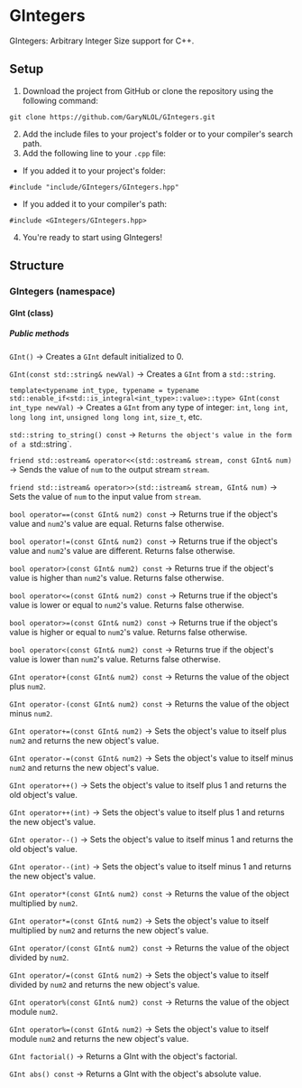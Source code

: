 # GIntegers
GIntegers: Arbitrary Integer Size support for C++.
## Setup
1. Download the project from GitHub or clone the repository using the following command:
```
git clone https://github.com/GaryNLOL/GIntegers.git
```
2. Add the include files to your project's folder or to your compiler's search path.
3. Add the following line to your `.cpp` file:
- If you added it to your project's folder:
```
#include "include/GIntegers/GIntegers.hpp"
```
- If you added it to your compiler's path:
```
#include <GIntegers/GIntegers.hpp>
```
4. You're ready to start using GIntegers!

## Structure
### GIntegers (namespace)
#### GInt (class)
##### Public methods
`GInt()` -> Creates a `GInt` default initialized to 0.

`GInt(const std::string& newVal)` -> Creates a `GInt` from a `std::string`.

`template<typename int_type, typename = typename std::enable_if<std::is_integral<int_type>::value>::type> GInt(const int_type newVal)` -> Creates a `GInt` from any type of integer: `int`, `long int`, `long long int`, `unsigned long long int`, `size_t`, etc.

`std::string to_string() const` -> `Returns the object's value in the form of a `std::string`.

`friend std::ostream& operator<<(std::ostream& stream, const GInt& num)` -> Sends the value of `num` to the output stream `stream`.

`friend std::istream& operator>>(std::istream& stream, GInt& num)` -> Sets the value of `num` to the input value from `stream`.

`bool operator==(const GInt& num2) const` -> Returns true if the object's value and `num2`'s value are equal. Returns false otherwise.

`bool operator!=(const GInt& num2) const` -> Returns true if the object's value and `num2`'s value are different. Returns false otherwise.

`bool operator>(const GInt& num2) const` -> Returns true if the object's value is higher than `num2`'s value. Returns false otherwise.

`bool operator<=(const GInt& num2) const` -> Returns true if the object's value is lower or equal to `num2`'s value. Returns false otherwise.

`bool operator>=(const GInt& num2) const` -> Returns true if the object's value is higher or equal to `num2`'s value. Returns false otherwise.

`bool operator<(const GInt& num2) const` -> Returns true if the object's value is lower than `num2`'s value. Returns false otherwise.

`GInt operator+(const GInt& num2) const` -> Returns the value of the object plus `num2`.

`GInt operator-(const GInt& num2) const` -> Returns the value of the object minus `num2`.

`GInt operator+=(const GInt& num2)` -> Sets the object's value to itself plus `num2` and returns the new object's value.

`GInt operator-=(const GInt& num2)` -> Sets the object's value to itself minus `num2` and returns the new object's value.

`GInt operator++()` -> Sets the object's value to itself plus 1 and returns the old object's value.

`GInt operator++(int)` -> Sets the object's value to itself plus 1 and returns the new object's value.

`GInt operator--()` -> Sets the object's value to itself minus 1 and returns the old object's value.

`GInt operator--(int)` -> Sets the object's value to itself minus 1 and returns the new object's value.

`GInt operator*(const GInt& num2) const` -> Returns the value of the object multiplied by `num2`.

`GInt operator*=(const GInt& num2)` -> Sets the object's value to itself multiplied by `num2` and returns the new object's value.

`GInt operator/(const GInt& num2) const` -> Returns the value of the object divided by `num2`.

`GInt operator/=(const GInt& num2)` -> Sets the object's value to itself divided by `num2` and returns the new object's value.

`GInt operator%(const GInt& num2) const` -> Returns the value of the object module `num2`.

`GInt operator%=(const GInt& num2)` -> Sets the object's value to itself module `num2` and returns the new object's value.

`GInt factorial()` -> Returns a GInt with the object's factorial.

`GInt abs() const` -> Returns a GInt with the object's absolute value.
